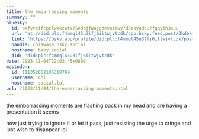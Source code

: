 ```yaml
---
title: the embarrassing moments
summary: ""
bluesky:
  id: bafyreifcpzlwxkzwtx75edbjfwnjgdevoiewy7d3zkyodcu7fgqyih3suu
  url: 'at://did:plc:f4mmql45u3lfj6iltwjvtcdk/app.bsky.feed.post/3kdekfnvjsw2p'
  link: 'https://bsky.app/profile/did:plc:f4mmql45u3lfj6iltwjvtcdk/post/3kdekfnvjsw2p'
  handle: chiawase.bsky.social
  hostname: bsky.social
  did: 'did:plc:f4mmql45u3lfj6iltwjvtcdk'
date: 2023-11-04T22:03:45+0800
mastodon:
  id: 111352652106318799
  username: chi
  hostname: social.lol
url: /2023/11/04/the-embarrassing-moments.html
---
```


the embarrassing moments are flashing back in my head and are having a presentation it seems

now just trying to ignore it or let it pass, just resisting the urge to cringe and just wish to disappear lol
